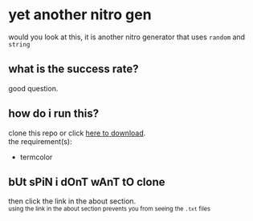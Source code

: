 # yet another nitro gen
would you look at this, it is another nitro generator that uses `random` and `string`

## what is the success rate?
good question.

## how do i run this?
clone this repo or click <a href="https://github.com/spinfal/nitrogen/archive/master.zip">here to download</a>.<br>
the requirement(s):
- termcolor

## bUt sPiN i dOnT wAnT tO clone
then click the link in the about section.<br>
<sub>using the link in the about section prevents you from seeing the `.txt` files</sub>